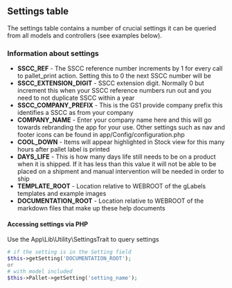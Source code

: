 ## Settings table

The settings table contains a number of crucial settings it can be queried from all models and controllers (see examples below).

### Information about settings

* **SSCC_REF** - The SSCC reference number increments by 1 for every call to pallet_print action. Setting this to 0 the next SSCC number will be
* **SSCC_EXTENSION_DIGIT** - SSCC extension digit. Normally 0 but increment this when your SSCC reference numbers run out and you need to not duplicate SSCC within a year
* **SSCC_COMPANY_PREFIX** - This is the GS1 provide company prefix this identifies a SSCC as from your company
* **COMPANY_NAME** - Enter your company name here and this will go towards rebranding the app for your use. Other settings such as nav and footer icons can be found in app/Config/configuration.php
* **COOL_DOWN** - Items will appear highlighted in Stock view for this many hours after pallet label is printed
* **DAYS_LIFE** - This is how many days life still needs to be on a product when it is shipped. If it has less than this value it will not be able to be placed on a shipment and manual intervention will be needed in order to ship
* **TEMPLATE_ROOT** - Location relative to WEBROOT of the gLabels templates and example images
* **DOCUMENTATION_ROOT** - Location relative to WEBROOT of the markdown files that make up these help documents


#### Accessing settings via PHP

Use the App\Lib\Utility\SettingsTrait to query settings

```php
# if the setting is in the Setting field
$this->getSetting('DOCUMENTATION_ROOT');
or
# with model included
$this->Pallet->getSetting('setting_name');
```
